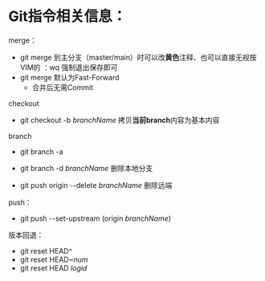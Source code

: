 # Git指令相关信息：

merge：

- git merge 到主分支（master/main）时可以改**黄色**注释、也可以直接无视按VIM的 ：wq 强制退出保存即可
- git merge 默认为Fast-Forward
  - 合并后无需Commit



checkout

- git checkout -b *branchName* 拷贝**当前branch**内容为基本内容



branch

- git branch -a

- git branch -d *branchName*  删除本地分支
- git push origin --delete *branchName* 删除远端



push：

- git push --set-upstream (origin *branchName*)



版本回退：

- git reset HEAD^
- git reset HEAD~*num*
- git reset HEAD *logid*

